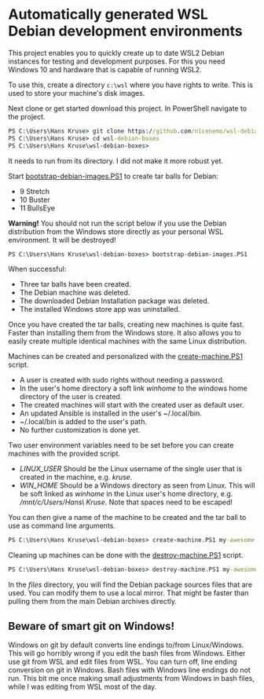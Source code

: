 # Automatically generated WSL Debian development environments

This project enables you to quickly create up to date WSL2 Debian instances for testing and
development purposes. For this you need Windows 10 and hardware that is capable of running WSL2.

To use this, create a directory `c:\wsl` where you have rights to write.
This is used to store your machine's disk images.

Next clone or get started download this project.
In PowerShell navigate to the project.

```cmd
PS C:\Users\Hans Kruse> git clone https://github.com/nicenemo/wsl-debian-boxes
PS C:\Users\Hans Kruse> cd wsl-debian-boxes
PS C:\Users\Hans Kruse\wsl-debian-boxes>
```
It needs to run from its directory. I did not make it more robust yet.

Start [bootstrap-debian-images.PS1](bootstrap-debian-images.PS1)
to create tar balls for Debian:

* 9 Stretch
* 10 Buster
* 11 BullsEye

**Warning!** You should not run the script below if you use the Debian distribution
from the Windows store directly as your personal WSL environment. It will be destroyed!

```cmd
PS C:\Users\Hans Kruse\wsl-debian-boxes> bootstrap-debian-images.PS1
```
When successful:

* Three tar balls have been created.
* The Debian machine was deleted.
* The downloaded Debian Installation package was deleted.
* The installed Windows store app was uninstalled.

Once you have created the tar balls, creating new machines is quite fast.
Faster than installing them from the Windows store. It also allows you to
easily create multiple identical machines with the same Linux distribution.

Machines can be created and personalized with the [create-machine.PS1](create-machine.PS1) script.

* A user is created with sudo rights without needing a password.
* In the user's home directory a soft link _winhome_ to the windows home directory of the user is created.
* The created machines will start with the created user as default user.
* An updated Ansible is installed in the user's ~/.local/bin.
* ~/.local/bin is added to the user's path.
* No further customization is done yet.

Two user environment variables need to be set before you can create machines with the provided script.

* *LINUX_USER* Should be the Linux username of the single user that is created in the machine, e.g. *kruse*.
* *WIN_HOME* Should be a Windows directory as seen from Linux. This will be soft linked as *winhome* in the Linux user's home directory, e.g. */mnt/c/Users/Hans\ Kruse*. Note that spaces need to be escaped!

You can then give a name of the machine to be created and the tar ball to use as command line arguments.

```cmd
PS C:\Users\Hans Kruse\wsl-debian-boxes> create-machine.PS1 my-awesome-box debian-buster.tar
```
Cleaning up machines can be done with the [destroy-machine.PS1](destroy-machine.PS1) script.

```cmd
PS C:\Users\Hans Kruse\wsl-debian-boxes> destroy-machine.PS1 my-awesome-box
```

In the _files_ directory, you will find the Debian package sources files that are used.
You can modify them to use a local mirror. That might be faster than pulling them from
the main Debian archives directly.

## Beware of smart git on Windows!

Windows on git by default converts line endings to/from Linux/Windows.
This will go horribly wrong if you edit the bash files from Windows.
Either use git from WSL and edit files from WSL.
You can turn off, line ending conversion on git in Windows.
Bash files with Windows line endings do not run.
This bit me once making small adjustments from Windows in bash files,
while I was editing from WSL most of the day.

